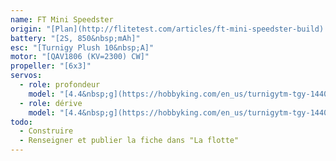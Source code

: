 ```yaml
---
name: FT Mini Speedster
origin: "[Plan](http://flitetest.com/articles/ft-mini-speedster-build) publié par Flite Test"
battery: "[2S, 850&nbsp;mAh]"
esc: "[Turnigy Plush 10&nbsp;A]"
motor: "[QAV1806 (KV=2300) CW]"
propeller: "[6x3]"
servos:
  - role: profondeur
    model: "[4.4&nbsp;g](https://hobbyking.com/en_us/turnigytm-tgy-1440a-analog-servo-v2-0-8kg-0-10sec-4-4g.html)"
  - role: dérive
    model: "[4.4&nbsp;g](https://hobbyking.com/en_us/turnigytm-tgy-1440a-analog-servo-v2-0-8kg-0-10sec-4-4g.html)"
todo:
  - Construire
  - Renseigner et publier la fiche dans "La flotte"
---
```


